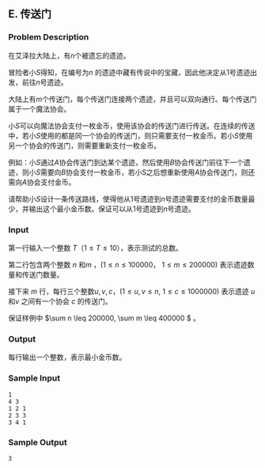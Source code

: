 ## E. 传送门

### Problem Description

在艾泽拉大陆上，有$n$个被遗忘的遗迹。

冒险者小$S$得知，在编号为$n$ 的遗迹中藏有传说中的宝藏，因此他决定从$1$号遗迹出发，前往$n$号遗迹。

大陆上有$m$个传送门，每个传送门连接两个遗迹，并且可以双向通行。每个传送门属于一个魔法协会。

小$S$可以向魔法协会支付一枚金币，使用该协会的传送门进行传送。在连续的传送中，若小$S$使用的都是同一个协会的传送门，则只需要支付一枚金币。若小$S$使用另一个协会的传送门，则需要重新支付一枚金币。

例如：小$S$通过$A$协会传送门到达某个遗迹，然后使用$B$协会传送门前往下一个遗迹，则小$S$需要向$B$协会支付一枚金币，若小S之后想重新使用$A$协会传送门，则还需向$A$协会支付金币。

请帮助小$S$设计一条传送路线，使得他从$1$号遗迹到$n$号遗迹需要支付的金币数量最少，并输出这个最小金币数。保证可以从1号遗迹到$n$号遗迹。

### Input

第一行输入一个整数 $T$（$1 \le T \le 10$），表示测试的总数。

第二行包含两个整数 $n$ 和$m$ ，($1 \le n \le 100000$， $1 \le m \le 200000$)
表示遗迹数量和传送门数量。

接下来 $m$ 行，每行三个整数$u, v, c$，($1 \le u, v \le n$, $1 \le c \le 1000000$) 表示遗迹 $u$ 和$v$ 之间有一个协会 $c$ 的传送门。

保证样例中 $\sum n \leq 200000, \sum m \leq 400000 $ 。

### Output

每行输出一个整数，表示最小金币数。

### Sample Input

```plain
1
4 3
1 2 1
2 3 3
3 4 1
```

### Sample Output

```plain
3
```
